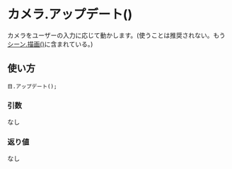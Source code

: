 # カメラ.アップデート()

カメラをユーザーの入力に応じて動かします。(使うことは推奨されない。もう[シーン.描画()](/lib/3d/scene/draw)に含まれている。)

## 使い方

```
目.アップデート();
```

### 引数

なし

### 返り値

なし